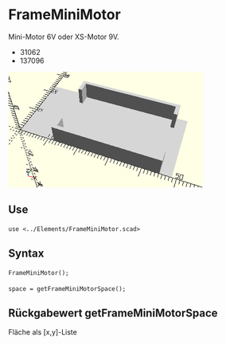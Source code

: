 # FrameMiniMotor
Mini-Motor 6V oder XS-Motor 9V.
- 31062
- 137096

![FrameMiniMotor](../../images/FrameMiniMotor.png)

## Use
```
use <../Elements/FrameMiniMotor.scad>
```

## Syntax
```
FrameMiniMotor();

space = getFrameMiniMotorSpace();
```

## Rückgabewert getFrameMiniMotorSpace
Fläche als \[x,y]-Liste
